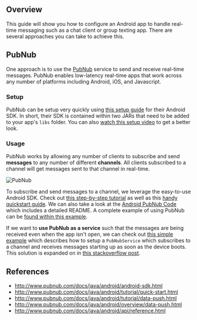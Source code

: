 ## Overview

This guide will show you how to configure an Android app to handle real-time messaging such as a chat client or group texting app. There are several approaches you can take to achieve this.

## PubNub

One approach is to use the [PubNub](http://www.pubnub.com/docs/java/android/android-sdk.html) service to send and receive real-time messages. PubNub enables low-latency real-time apps that work across any number of platforms including Android, iOS, and Javascript. 

### Setup

PubNub can be setup very quickly using [this setup guide](http://www.pubnub.com/docs/java/android/tutorial/data-push.html#_step_1_install_the_code) for their Android SDK. In short, their SDK is contained within two JARs that need to be added to your app's `libs` folder. You can also [watch this setup video](https://vimeo.com/95542286) to get a better look.

### Usage

PubNub works by allowing any number of clients to subscribe and send **messages** to any number of different **channels**. All clients subscribed to a channel will get messages sent to that channel in real-time.

![PubNub](http://pubnub.github.io/slides/workshop/pictures/broadcast.png)

To subscribe and send messages to a channel, we leverage the easy-to-use Android SDK. Check out [this step-by-step tutorial](http://www.pubnub.com/docs/java/android/tutorial/data-push.html#_step_2_access_the_api) as well as this [handy quickstart guide](http://www.pubnub.com/docs/java/android/tutorial/quick-start.html). We can also take a look at the [Android PubNub Code](https://github.com/pubnub/java/tree/master/android) which includes a detailed README. A complete example of using PubNub can be [found within this example](https://github.com/pubnub/java/tree/master/android/examples/PubnubExample/src/com/pubnub/examples/pubnubExample10).

If we want to **use PubNub as a service** such that the messages are being received even when the app isn't open, we can check out [this simple example](https://github.com/pubnub/java/tree/master/android/examples/SubscribeAtBoot/src/com/pubnub/examples/subscribeAtBoot) which describes how to setup a `PubNubService` which subscribes to a channel and receives messages starting up as soon as the device boots. This solution is expanded on in [this stackoverflow post](http://stackoverflow.com/a/9608967/313399). 

## References

* <http://www.pubnub.com/docs/java/android/android-sdk.html>
* <http://www.pubnub.com/docs/java/android/tutorial/quick-start.html>
* <http://www.pubnub.com/docs/java/android/tutorial/data-push.html>
* <http://www.pubnub.com/docs/java/android/overview/data-push.html>
* <http://www.pubnub.com/docs/java/android/api/reference.html>